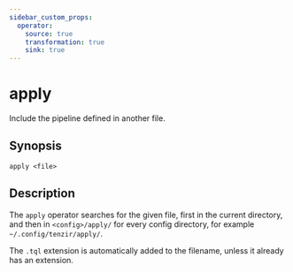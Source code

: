 ```yaml
---
sidebar_custom_props:
  operator:
    source: true
    transformation: true
    sink: true
---
```


# apply

Include the pipeline defined in another file.

## Synopsis

```
apply <file>
```

## Description

The `apply` operator searches for the given file, first in the current
directory, and then in `<config>/apply/` for every config directory, for example
`~/.config/tenzir/apply/`.

The `.tql` extension is automatically added to the filename, unless it already
has an extension.
